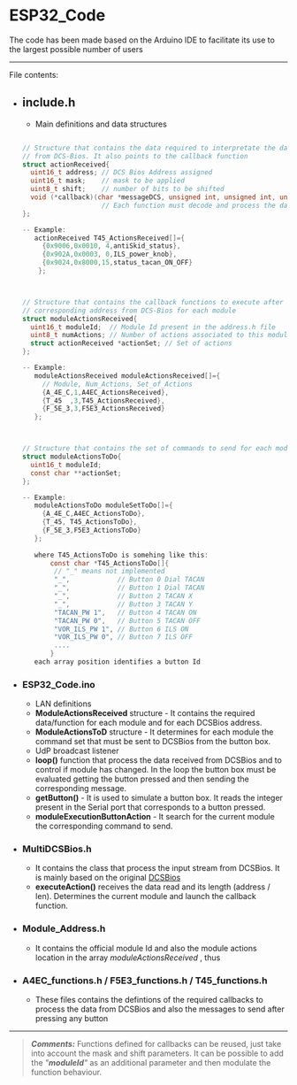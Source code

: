 # ESP32_Code

The code has been made based on the Arduino IDE to facilitate its use to the largest possible number of users

___

File contents:

* ## include.h
  - Main definitions and data structures
  ```c
  
  // Structure that contains the data required to interpretate the data received 
  // from DCS-Bios. It also points to the callback function
  struct actionReceived{
    uint16_t address; // DCS Bios Address assigned
    uint16_t mask;    // mask to be applied
    uint8_t shift;    // number of bits to be shifted
    void (*callback)(char *messageDCS, unsigned int, unsigned int, unsigned char); // function to execute. 
                      // Each function must decode and process the data present in the *messageDCS
  };
  
  -- Example:
     actionReceived T45_ActionsReceived[]={
       {0x9006,0x0010, 4,antiSkid_status},
       {0x902A,0x0003, 0,ILS_power_knob},
       {0x9024,0x8000,15,status_tacan_ON_OFF}
      };
  
  
  
  // Structure that contains the callback functions to execute after receiving the
  // corresponding address from DCS-Bios for each module
  struct moduleActionsReceived{
    uint16_t moduleId;  // Module Id present in the address.h file 
    uint8_t numActions; // Number of actions associated to this module
    struct actionReceived *actionSet; // Set of actions
  };
  
  -- Example:
     moduleActionsReceived moduleActionsReceived[]={
       // Module, Num_Actions, Set_of_Actions
       {A_4E_C,1,A4EC_ActionsReceived},
       {T_45  ,3,T45_ActionsReceived},
       {F_5E_3,3,F5E3_ActionsReceived}
     };
  
  
  
  // Structure that contains the set of commands to send for each module
  struct moduleActionsToDo{
    uint16_t moduleId;
    const char **actionSet;
  };
  
  -- Example:
     moduleActionsToDo moduleSetToDo[]={
       {A_4E_C,A4EC_ActionsToDo},
       {T_45, T45_ActionsToDo},
       {F_5E_3,F5E3_ActionsToDo}
     };
     
     where T45_ActionsToDo is somehing like this:
         const char *T45_ActionsToDo[]{
          // "_" means not implemented
          "_",            // Button 0 Dial TACAN 
          "_",            // Button 1 Dial TACAN
          "_",            // Button 2 TACAN X
          "_",            // Button 3 TACAN Y
          "TACAN_PW 1",   // Button 4 TACAN ON
          "TACAN_PW 0",   // Button 5 TACAN OFF
          "VOR_ILS_PW 1", // Button 6 ILS ON
          "VOR_ILS_PW 0", // Button 7 ILS OFF
          ....
         }  
     each array position identifies a button Id
  
  ```
  
* ### ESP32_Code.ino
  - LAN definitions
  - **ModuleActionsReceived** structure - It contains the required data/function for each module and for each DCSBios address.
  - **ModuleActionsToD** structure - It determines for each module the command set that must be sent to DCSBios from the button box.
  - UdP broadcast listener
  - **loop()** function that process the data received from DCSBios and to control if module has changed. In the loop the button box must be evaluated getting the button pressed and then sending the corresponding message.
  - **getButton()** - It is used to simulate a button box. It reads the integer present in the Serial port that corresponds to a button pressed.
  - **moduleExecutionButtonAction** - It search for the current module the corresponding command to send.
* ### MultiDCSBios.h
  - It contains the class that process the input stream from DCSBios. It is mainly based on the original [DCSBios](https://github.com/dcs-bios)
  - **executeAction()** receives the data read and its length (address / len). Determines the current module and launch the callback function.
* ### Module_Address.h
  - It contains the official module Id and also the module actions location in the array _moduleActionsReceived_ , thus 
* ### A4EC_functions.h / F5E3_functions.h / T45_functions.h
  - These files contains the defintions of the required callbacks to process the data from DCSBios and also the messages to send after pressing any button

----

> ___Comments:___ Functions defined for callbacks can be reused, just take into account the mask and shift parameters. It can be possible to add the *"**moduleId**"* as an additional parameter and then modulate the function behaviour.

